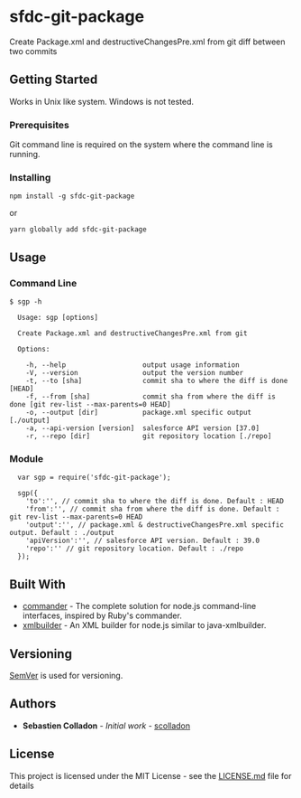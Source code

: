 # sfdc-git-package

Create Package.xml and destructiveChangesPre.xml from git diff between two commits

## Getting Started

Works in Unix like system.
Windows is not tested.

### Prerequisites

Git command line is required on the system where the command line is running.

### Installing

```
npm install -g sfdc-git-package
```

or

```
yarn globally add sfdc-git-package
```

## Usage

### Command Line

```
$ sgp -h

  Usage: sgp [options]

  Create Package.xml and destructiveChangesPre.xml from git

  Options:

    -h, --help                   output usage information
    -V, --version                output the version number
    -t, --to [sha]               commit sha to where the diff is done [HEAD]
    -f, --from [sha]             commit sha from where the diff is done [git rev-list --max-parents=0 HEAD]
    -o, --output [dir]           package.xml specific output [./output]
    -a, --api-version [version]  salesforce API version [37.0]
    -r, --repo [dir]             git repository location [./repo]
```

### Module

```
  var sgp = require('sfdc-git-package');

  sgp({
    'to':'', // commit sha to where the diff is done. Default : HEAD
    'from':'', // commit sha from where the diff is done. Default : git rev-list --max-parents=0 HEAD
    'output':'', // package.xml & destructiveChangesPre.xml specific output. Default : ./output
    'apiVersion':'', // salesforce API version. Default : 39.0
    'repo':'' // git repository location. Default : ./repo
  });
```


## Built With

* [commander](https://github.com/tj/commander.js/) - The complete solution for node.js command-line interfaces, inspired by Ruby's commander.
* [xmlbuilder](https://github.com/oozcitak/xmlbuilder-js) - An XML builder for node.js similar to java-xmlbuilder.

## Versioning

[SemVer](http://semver.org/) is used for versioning.

## Authors

* **Sebastien Colladon** - *Initial work* - [scolladon](https://github.com/scolladon)

## License

This project is licensed under the MIT License - see the [LICENSE.md](LICENSE.md) file for details
